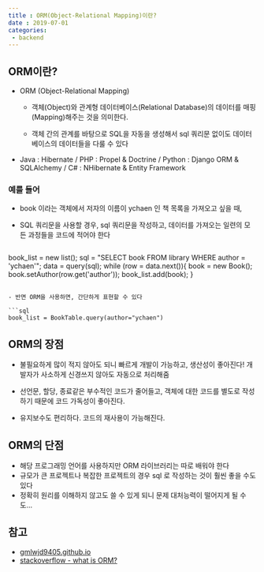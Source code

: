 ```yaml
---
title : ORM(Object-Relational Mapping)이란?
date : 2019-07-01
categories:
 - backend
---
```




## ORM이란?

- ORM (Object-Relational Mapping)

  - 객체(Object)와 관계형 데이터베이스(Relational Database)의 데이터를 매핑(Mapping)해주는 것을 의미한다. 

  - 객체 간의 관계를 바탕으로 SQL을 자동을 생성해서 sql 쿼리문 없이도 데이터베이스의 데이터들을 다룰 수 있다

- Java : Hibernate / PHP : Propel & Doctrine / Python : Django ORM & SQLAlchemy / C# : NHibernate & Entity Framework


### 예를 들어 
- book 이라는 객체에서 저자의 이름이 ychaen 인 책 목록을 가져오고 싶을 때,

- SQL 쿼리문을 사용할 경우, sql 쿼리문을 작성하고, 데이터를 가져오는 일련의 모든 과정들을 코드에 적어야 한다

  ```sql
book_list = new list();
  sql = "SELECT book FROM library WHERE author = 'ychaen'";
  data = query(sql);
  while (row = data.next()){
  	book = new Book();
  	book.setAuthor(row.get('author'));
  	book_list.add(book);
  }
  ```
  
- 반면 ORM을 사용하면, 간단하게 표현할 수 있다

  ```sql
book_list = BookTable.query(author="ychaen")
  ```
  
  



## ORM의 장점

- 불필요하게 많이 적지 않아도 되니 빠르게 개발이 가능하고, 생산성이 좋아진다! 개발자가 사소하게 신경쓰지 않아도 자동으로 처리해줌

- 선언문, 할당, 종료같은 부수적인 코드가 줄어들고, 객체에 대한 코드를 별도로 작성하기 때문에 코드 가독성이 좋아진다.
- 유지보수도 편리하다. 코드의 재사용이 가능해진다.



## ORM의 단점

- 해당 프로그래밍 언어를 사용하지만 ORM 라이브러리는 따로 배워야 한다
- 규모가 큰 프로젝트나 복잡한 프로젝트의 경우 sql 로 작성하는 것이 훨씬 좋을 수도 있다
- 정확히 원리를 이해하지 않고도 쓸 수 있게 되니 문제 대처능력이 떨어지게 될 수도...



## 참고

- [gmlwjd9405.github.io](https://gmlwjd9405.github.io/2019/02/01/orm.html)
- [stackoverflow - what is ORM?](https://stackoverflow.com/questions/1279613/what-is-an-orm-how-does-it-work-and-how-should-i-use-one)